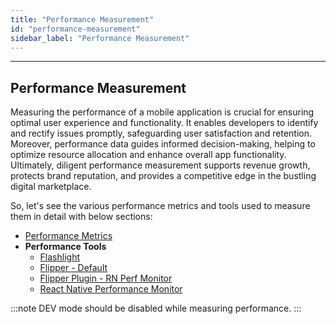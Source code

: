 ```yaml
---
title: "Performance Measurement"
id: "performance-measurement"
sidebar_label: "Performance Measurement"
---
```

---

## Performance Measurement

Measuring the performance of a mobile application is crucial for ensuring optimal user experience and functionality.
It enables developers to identify and rectify issues promptly, safeguarding user satisfaction and retention.
Moreover, performance data guides informed decision-making, helping to optimize resource allocation and enhance overall
app functionality. Ultimately, diligent performance measurement supports revenue growth, protects brand reputation, and
provides a competitive edge in the bustling digital marketplace.

So, let's see the various performance metrics and tools used to measure them in detail with below sections:

- [Performance Metrics](https://docs.wavemaker.com/learn/react-native/performance-metrics)
- **Performance Tools** 
  * [Flashlight](https://docs.wavemaker.com/learn/react-native/flashlight)
  * [Flipper - Default](https://docs.wavemaker.com/learn/react-native/flipper)
  * [Flipper Plugin - RN Perf Monitor](https://docs.wavemaker.com/learn/react-native/rn-perf-monitor)
  * [React Native Performance Monitor](https://docs.wavemaker.com/learn/react-native/react-native-performance-monitor)

:::note
DEV mode should be disabled while measuring performance.
:::

